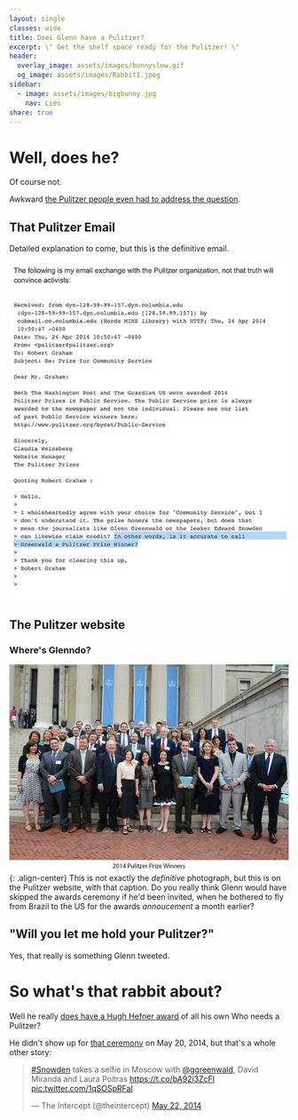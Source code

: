 ```yaml
---
layout: single
classes: wide
title: Does Glenn have a Pulitzer?
excerpt: \" Get the shelf space ready for the Pulitzer! \"
header:
  overlay_image: assets/images/bunnyslow.gif
  og_image: assets/images/Rabbit1.jpeg
sidebar:
  - image: assets/images/bigbunny.jpg
    nav: Lies
share: true
---
```


# Well, does he?

Of course not. 

Awkward [the Pulitzer people even had to address the question](https://blog.erratasec.com/2014/04/no-glenn-greenwald-did-not-win-pulitzer.html#.YLhmeS1Q3UJ). 

## That Pulitzer Email

Detailed explanation to come, but this is the definitive email.

![email](assets/images/Pulitzers.jpg)

## The Pulitzer website

### Where's Glenndo?

![Pulitzer winners 2014](assets/images/2014groupphoto1290.jpg){: .align-center}
This is not exactly the *definitive* photograph, but this is on the Pulitzer website, with that caption.
Do you really think Glenn would have skipped the awards ceremony if he'd been invited, when he bothered to fly from Brazil to the US for the awards _annoucement_ a month earlier?

## "Will you let me hold your Pulitzer?"

Yes, that really is something Glenn tweeted.

# So what's that rabbit about?

Well he really [does have a Hugh Hefner award](https://www.usnews.com/news/blogs/washington-whispers/2014/05/21/glenn-greenwald-accepts-hugh-hefner-award-for-journalism) of all his own
Who needs a Pulitzer?

He didn't show up for [that ceremony](https://www.usnews.com/news/blogs/washington-whispers/2014/05/21/glenn-greenwald-accepts-hugh-hefner-award-for-journalism) on May 20, 2014, but that's a whole other story:
<blockquote class="twitter-tweet"><p lang="en" dir="ltr"><a href="https://twitter.com/hashtag/Snowden?src=hash&amp;ref_src=twsrc%5Etfw">#Snowden</a> takes a selfie in Moscow with <a href="https://twitter.com/ggreenwald?ref_src=twsrc%5Etfw">@ggreenwald</a>, David Miranda and Laura Poitras <a href="https://t.co/bA92i3ZcFl">https://t.co/bA92i3ZcFl</a> <a href="http://t.co/1qSOSpRFaI">pic.twitter.com/1qSOSpRFaI</a></p>&mdash; The Intercept (@theintercept) <a href="https://twitter.com/theintercept/status/469458955706458112?ref_src=twsrc%5Etfw">May 22, 2014</a></blockquote> <script async src="https://platform.twitter.com/widgets.js" charset="utf-8"></script>



